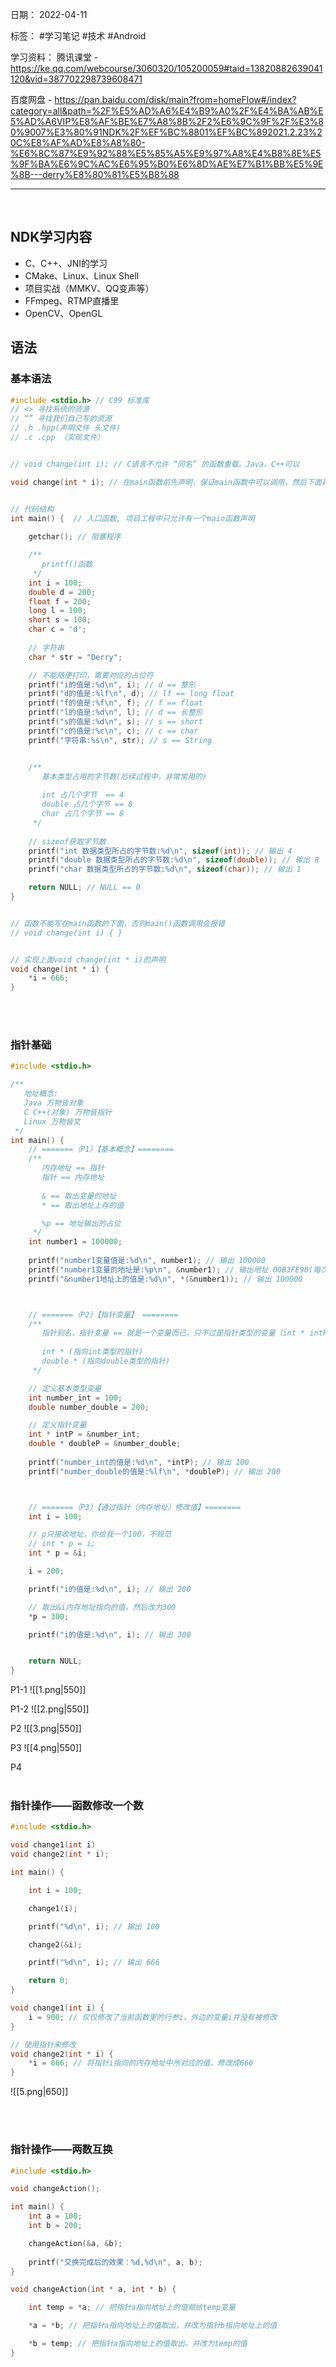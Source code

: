 日期： 2022-04-11

标签： #学习笔记 #技术 #Android 

学习资料： 
腾讯课堂 - https://ke.qq.com/webcourse/3060320/105200059#taid=13820882639041120&vid=387702298739608471

百度网盘 - https://pan.baidu.com/disk/main?from=homeFlow#/index?category=all&path=%2F%E5%AD%A6%E4%B9%A0%2F%E4%BA%AB%E5%AD%A6VIP%E8%AF%BE%E7%A8%8B%2F2%E6%9C%9F%2F%E3%80%9007%E3%80%91NDK%2F%EF%BC%8801%EF%BC%892021.2.23%20C%E8%AF%AD%E8%A8%80-%E6%8C%87%E9%92%88%E5%85%A5%E9%97%A8%E4%B8%8E%E5%9F%BA%E6%9C%AC%E6%95%B0%E6%8D%AE%E7%B1%BB%E5%9E%8B---derry%E8%80%81%E5%B8%88

---
<br>

## NDK学习内容
- C、C++、JNI的学习
- CMake、Linux、Linux Shell
- 项目实战（MMKV、QQ变声等）
- FFmpeg、RTMP直播里
- OpenCV、OpenGL


## 语法
### 基本语法
```c
#include <stdio.h> // C99 标准库
// <> 寻找系统的资源
// “” 寻找我们自己写的资源
// .h .hpp(声明文件 头文件)
// .c .cpp （实现文件）


// void change(int i); // C语言不允许 “同名” 的函数重载。Java、C++可以

void change(int * i); // 在main函数前先声明，保证main函数中可以调用，然后下面再实现函数


// 代码结构
int main() {  // 入口函数, 项目工程中只允许有一个main函数声明
    
    getchar(); // 阻塞程序

	/**
	   printf()函数
	 */
	int i = 100;
    double d = 200;
    float f = 200;
    long l = 100;
    short s = 100;
    char c = 'd';
    
    // 字符串
    char * str = "Derry";

    // 不能随便打印，需要对应的占位符
    printf("i的值是:%d\n", i); // d == 整形
    printf("d的值是:%lf\n", d); // lf == long float
    printf("f的值是:%f\n", f); // f == float
    printf("l的值是:%d\n", l); // d == 长整形
    printf("s的值是:%d\n", s); // s == short
    printf("c的值是:%c\n", c); // c == char
    printf("字符串:%s\n", str); // s == String


	/**
       基本类型占用的字节数(后续过程中，非常常用的) 
       
       int 占几个字节  == 4
       double 占几个字节 == 8
       char 占几个字节 == 8
     */
    
    // sizeof获取字节数
    printf("int 数据类型所占的字节数:%d\n", sizeof(int)); // 输出 4
    printf("double 数据类型所占的字节数:%d\n", sizeof(double)); // 输出 8
    printf("char 数据类型所占的字节数:%d\n", sizeof(char)); // 输出 1

    return NULL; // NULL == 0
}


// 函数不能写在main函数的下面，否则main()函数调用会报错
// void change(int i) { }


// 实现上面void change(int * i)的声明
void change(int * i) {
    *i = 666;
}
```

<br><br>

### 指针基础
```c
#include <stdio.h>

/**
   地址概念: 
   Java 万物皆对象
   C C++(对象) 万物皆指针
   Linux 万物皆文
 */
int main() {
	// =======（P1）【基本概念】======== 
    /**
	   内存地址 == 指针
       指针 == 内存地址
       
       & == 取出变量的地址
       * == 取出地址上存的值

	   %p == 地址输出的占位
	 */
    int number1 = 100000;
    
    printf("number1变量值是:%d\n", number1); // 输出 100000
    printf("number1变量的地址是:%p\n", &number1); // 输出地址 00B3FE90(每次运行都会变)
    printf("&number1地址上的值是:%d\n", *(&number1)); // 输出 100000



    // =======（P2）【指针变量】 ======== 
    /**       
       指针别名、指针变量 == 就是一个变量而已，只不过是指针类型的变量（int * intP、 double * doubleP）  
       
       int * (指向int类型的指针) 
       double * (指向double类型的指针)             
     */

	// 定义基本类型变量
    int number_int = 100;
    double number_double = 200;

	// 定义指针变量
    int * intP = &number_int; 
    double * doubleP = &number_double;
    
    printf("number_int的值是:%d\n", *intP); // 输出 100
    printf("number_double的值是:%lf\n", *doubleP); // 输出 200



	// =======（P3）【通过指针（内存地址）修改值】======== 
    int i = 100;

    // p只接收地址，你给我一个100，不规范
    // int * p = i;
    int * p = &i;

    i = 200;

    printf("i的值是:%d\n", i); // 输出 200

	// 取出&i内存地址指向的值，然后改为300
    *p = 300;

    printf("i的值是:%d\n", i); // 输出 300


    return NULL;
}
```

P1-1
![[1.png|550]]

P1-2
![[2.png|550]]

P2
![[3.png|550]]

P3
![[4.png|550]]

P4
<br><br>

### 指针操作——函数修改一个数
```c
#include <stdio.h>

void change1(int i)
void change2(int * i);

int main() {

    int i = 100;

	change1(i);

    printf("%d\n", i); // 输出 100

    change2(&i);

    printf("%d\n", i); // 输出 666

    return 0;
}

void change1(int i) {
    i = 900; // 仅仅修改了当前函数里的行参i，外边的变量i并没有被修改
}

// 使用指针来修改
void change2(int * i) {
    *i = 666; // 将指针i指向的内存地址中所对应的值，修改成666
}
```

![[5.png|650]]

<br><br>

### 指针操作——两数互换
```c
#include <stdio.h>

void changeAction();

int main() {
    int a = 100;
    int b = 200;

    changeAction(&a, &b);
        
    printf("交换完成后的效果：%d,%d\n", a, b);
}

void changeAction(int * a, int * b) {

    int temp = *a; // 把指针a指向地址上的值赋给temp变量

    *a = *b; // 把指针a指向地址上的值取出，并改为指针b指向地址上的值

    *b = temp; // 把指针a指向地址上的值取出，并改为temp的值
}
```